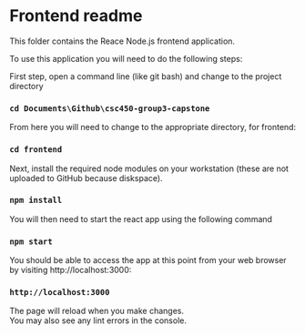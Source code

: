 # Frontend readme
This folder contains the Reace Node.js frontend application.

To use this application you will need to do the following steps:

First step, open a command line (like git bash) and change to the project directory

### `cd Documents\Github\csc450-group3-capstone`

From here you will need to change to the appropriate directory, for frontend:

### `cd frontend`

Next, install the required node modules on your workstation (these are not uploaded to GitHub because diskspace).

### `npm install`

You will then need to start the react app using the following command

### `npm start`

You should be able to access the app at this point from your web browser by visiting http://localhost:3000:

### `http://localhost:3000`

The page will reload when you make changes.\
You may also see any lint errors in the console.